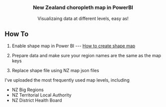 # 

<h3 align="center">New Zealand choropleth map in PowerBI</h3>

  <p align="center">
    Visualizaing data at different levels, easy as!
    <br />


## How To

1. Enable shape map in Power BI --- [How to create shape map](https://docs.microsoft.com/en-us/power-bi/visuals/desktop-shape-map) 

2. Prepare data and make sure your region names are the same as the map keys 

3. Replace shape file using NZ map json files

I've uploaded the most frequently used map levels, including
- NZ Big Regions
- NZ Territorial Local Authority
- NZ District Health Board

